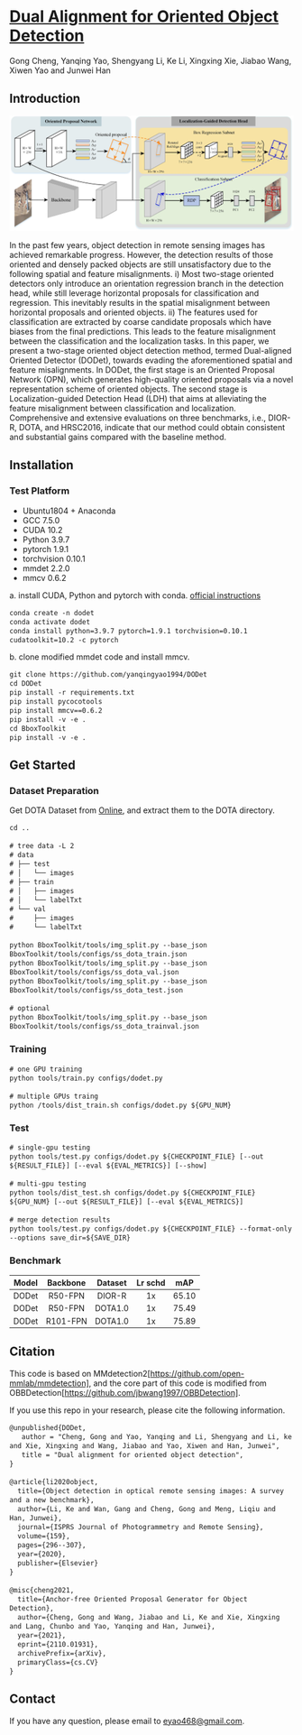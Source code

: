 # [Dual Alignment for Oriented Object Detection](https://arxiv.org/)

Gong Cheng, Yanqing Yao, Shengyang Li, Ke Li, Xingxing Xie, Jiabao Wang, Xiwen Yao and Junwei Han

## Introduction

![](architecture.jpg)

In the past few years, object detection in remote sensing images has achieved remarkable progress. However, the detection results of those oriented and densely packed objects are still unsatisfactory due to the following spatial and feature misalignments. i) Most two-stage oriented detectors only introduce an orientation regression branch in the detection head, while still leverage horizontal proposals for classification and regression. This inevitably results in the spatial misalignment between horizontal proposals and oriented objects. ii) The features used for classification are extracted by coarse candidate proposals which have biases from the final predictions. This leads to the feature misalignment between the classification and the localization tasks. In this paper, we present a two-stage oriented object detection method, termed Dual-aligned Oriented Detector (DODet), towards evading the aforementioned spatial and feature misalignments. In DODet, the first stage is an Oriented Proposal Network (OPN), which generates high-quality oriented proposals via a novel representation scheme of oriented objects. The second stage is Localization-guided Detection Head (LDH) that aims at alleviating the feature misalignment between classification and localization. Comprehensive and extensive evaluations on three benchmarks, i.e., DIOR-R, DOTA, and HRSC2016, indicate that our method could obtain consistent and substantial gains compared with the baseline method.

## Installation

### Test Platform
- Ubuntu1804 + Anaconda
- GCC 7.5.0
- CUDA 10.2
- Python 3.9.7
- pytorch 1.9.1
- torchvision 0.10.1
- mmdet 2.2.0
- mmcv  0.6.2

a. install CUDA, Python and pytorch with conda. [official instructions](https://pytorch.org/)

``` shell
conda create -n dodet
conda activate dodet
conda install python=3.9.7 pytorch=1.9.1 torchvision=0.10.1 cudatoolkit=10.2 -c pytorch
```

b. clone modified mmdet code and install mmcv.

``` shell
git clone https://github.com/yanqingyao1994/DODet
cd DODet
pip install -r requirements.txt
pip install pycocotools
pip install mmcv==0.6.2
pip install -v -e .
cd BboxToolkit
pip install -v -e .
```

## Get Started

### Dataset Preparation

Get DOTA Dataset from [Online](https://captain-whu.github.io/DOTA/dataset.html), and extract them to the DOTA directory.

``` shell
cd ..

# tree data -L 2
# data
# ├── test
# │   └── images
# ├── train
# │   ├── images
# │   └── labelTxt
# └── val
#     ├── images
#     └── labelTxt

python BboxToolkit/tools/img_split.py --base_json BboxToolkit/tools/configs/ss_dota_train.json
python BboxToolkit/tools/img_split.py --base_json BboxToolkit/tools/configs/ss_dota_val.json
python BboxToolkit/tools/img_split.py --base_json BboxToolkit/tools/configs/ss_dota_test.json

# optional
python BboxToolkit/tools/img_split.py --base_json BboxToolkit/tools/configs/ss_dota_trainval.json
```

### Training

``` shell
# one GPU training
python tools/train.py configs/dodet.py

# multiple GPUs traing
python /tools/dist_train.sh configs/dodet.py ${GPU_NUM}
```

### Test

``` shell
# single-gpu testing
python tools/test.py configs/dodet.py ${CHECKPOINT_FILE} [--out ${RESULT_FILE}] [--eval ${EVAL_METRICS}] [--show]

# multi-gpu testing
python tools/dist_test.sh configs/dodet.py ${CHECKPOINT_FILE} ${GPU_NUM} [--out ${RESULT_FILE}] [--eval ${EVAL_METRICS}]

# merge detection results
python tools/test.py configs/dodet.py ${CHECKPOINT_FILE} --format-only --options save_dir=${SAVE_DIR}
```

### Benchmark

| Model | Backbone | Dataset | Lr schd |  mAP |
|:-:|:-:|:-:|:-:|:-:|
| DODet | R50-FPN | DIOR-R |1x  | 65.10 |
| DODet | R50-FPN | DOTA1.0 | 1x  | 75.49 |
| DODet | R101-FPN | DOTA1.0 | 1x  | 75.89 |

## Citation
This code is based on MMdetection2[https://github.com/open-mmlab/mmdetection], and the core part of this code is modified from OBBDetection[https://github.com/jbwang1997/OBBDetection].

If you use this repo in your research, please cite the following information.

```
@unpublished{DODet,
   author = "Cheng, Gong and Yao, Yanqing and Li, Shengyang and Li, ke and Xie, Xingxing and Wang, Jiabao and Yao, Xiwen and Han, Junwei",
   title = "Dual alignment for oriented object detection",
}

@article{li2020object,
  title={Object detection in optical remote sensing images: A survey and a new benchmark},
  author={Li, Ke and Wan, Gang and Cheng, Gong and Meng, Liqiu and Han, Junwei},
  journal={ISPRS Journal of Photogrammetry and Remote Sensing},
  volume={159},
  pages={296--307},
  year={2020},
  publisher={Elsevier}
}

@misc{cheng2021,
  title={Anchor-free Oriented Proposal Generator for Object Detection}, 
  author={Cheng, Gong and Wang, Jiabao and Li, Ke and Xie, Xingxing and Lang, Chunbo and Yao, Yanqing and Han, Junwei},
  year={2021},
  eprint={2110.01931},
  archivePrefix={arXiv},
  primaryClass={cs.CV}
}
```

## Contact

If you have any question, please email to eyao468@gmail.com.
